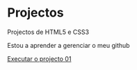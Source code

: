 # Projectos
 Projectos  de HTML5 e CSS3

 Estou a aprender a gerenciar o meu github

 <a href="https://programadorgabriell.github.io/Projectos/projecto01/proj01.html"> Executar o projecto 01</a>
